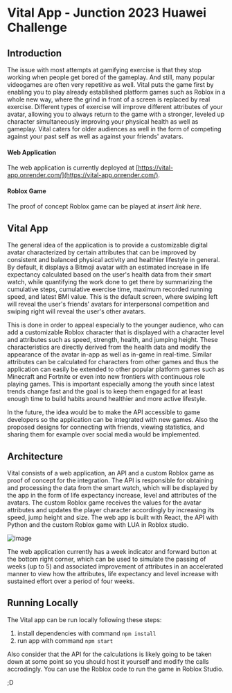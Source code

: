 # Vital App - Junction 2023 Huawei Challenge

## Introduction

The issue with most attempts at gamifying exercise is that they stop working when people get bored of the gameplay. And still, many popular videogames are often very repetitive as well. Vital puts the game first by enabling you to play already established platform games such as Roblox in a whole new way, where the grind in front of a screen is replaced by real exercise. Different types of exercise will improve different attributes of your avatar, allowing you to always return to the game with a stronger, leveled up character simultaneously improving your physical health as well as gameplay. Vital caters for older audiences as well in the form of competing against your past self as well as against your friends' avatars. 

#### Web Application

The web application is currently deployed at [https://vital-app.onrender.com/](https://vital-app.onrender.com/).

#### Roblox Game

The proof of concept Roblox game can be played at *insert link here*.

## Vital App

The general idea of the application is to provide a customizable digital avatar characterized by certain attributes that can be improved by consistent and balanced physical activity and healthier lifestyle in general. By default, it displays a Bitmoji avatar with an estimated increase in life expectancy calculated based on the user's health data from their smart watch, while quantifying the work done to get there by summarizing the cumulative steps, cumulative exercise time, maximum recorded running speed, and latest BMI value. This is the default screen, where swiping left will reveal the user's friends' avatars for interpersonal competition and swiping right will reveal the user's other avatars.

This is done in order to appeal especially to the younger audience, who can add a customizable Roblox character that is displayed with a character level and attributes such as speed, strength, health, and jumping height. These characteristics are directly derived from the health data and modify the appearance of the avatar in-app as well as in-game in real-time. Similar attributes can be calculated for characters from other games and thus the application can easily be extended to other popular platform games such as Minecraft and Fortnite or even into new frontiers with continuous role playing games. This is important especially among the youth since latest trends change fast and the goal is to keep them engaged for at least enough time to build habits around healthier and more active lifestyle.

In the future, the idea would be to make the API accessible to game developers so the application can be integrated with new games. Also the proposed designs for connecting with friends, viewing statistics, and sharing them for example over social media would be implemented.

## Architecture

Vital consists of a web application, an API and a custom Roblox game as proof of concept for the integration. The API is responsible for obtaining and processing the data from the smart watch, which will be displayed by the app in the form of life expectancy increase, level and attributes of the avatars. The custom Roblox game receives the values for the avatar attributes and updates the player character accordingly by increasing its speed, jump height and size. The web app is built with React, the API with Python and the custom Roblox game with LUA in Roblox studio.

![image](https://github.com/MiroKeimioniemi/vital-app/assets/65757701/cafea448-7488-4015-b643-8af9ffaded58)

The web application currently has a week indicator and forward button at the bottom right corner, which can be used to simulate the passing of weeks (up to 5) and associated improvement of attributes in an accelerated manner to view how the attributes, life expectancy and level increase with sustained effort over a period of four weeks.

## Running Locally

The Vital app can be run locally following these steps:

1. install dependencies with command ```npm install```
2. run app with command ```npm start```

Also consider that the API for the calculations is likely going to be taken down at some point so you should host it yourself and modify the calls accrodingly. You can use the Roblox code to run the game in Roblox Studio.

;D
